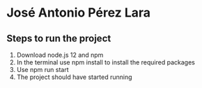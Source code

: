 # José Antonio Pérez Lara
## Steps to run the project

1. Download node.js 12 and npm
2. In the terminal use npm install to install the required packages
3. Use npm run start
4. The project should have started running